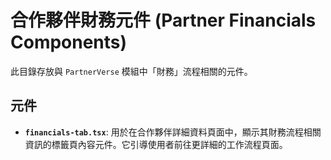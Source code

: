 # 合作夥伴財務元件 (Partner Financials Components)

此目錄存放與 `PartnerVerse` 模組中「財務」流程相關的元件。

## 元件

- **`financials-tab.tsx`**: 用於在合作夥伴詳細資料頁面中，顯示其財務流程相關資訊的標籤頁內容元件。它引導使用者前往更詳細的工作流程頁面。
